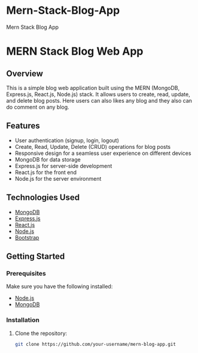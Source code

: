 # Mern-Stack-Blog-App
Mern Stack Blog App

# MERN Stack Blog Web App

## Overview

This is a simple blog web application built using the MERN (MongoDB, Express.js, React.js, Node.js) stack. It allows users to create, read, update, and delete blog posts.
Here users can also likes any blog and they also can do comment on any blog.

## Features

- User authentication (signup, login, logout)
- Create, Read, Update, Delete (CRUD) operations for blog posts
- Responsive design for a seamless user experience on different devices
- MongoDB for data storage
- Express.js for server-side development
- React.js for the front end
- Node.js for the server environment

## Technologies Used

- [MongoDB](https://www.mongodb.com/)
- [Express.js](https://expressjs.com/)
- [React.js](https://reactjs.org/)
- [Node.js](https://nodejs.org/)
- [Bootstrap](https://getbootstrap.com/)

## Getting Started

### Prerequisites

Make sure you have the following installed:

- [Node.js](https://nodejs.org/)
- [MongoDB](https://www.mongodb.com/)

### Installation

1. Clone the repository:

   ```bash
   git clone https://github.com/your-username/mern-blog-app.git

